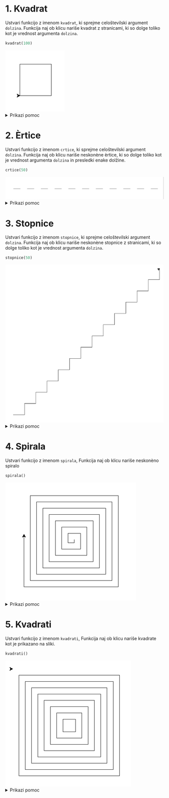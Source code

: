
# 1. Kvadrat

Ustvari funkcijo z imenom `kvadrat`,
ki sprejme celoštevilski argument `dolzina`.
Funkcija naj ob klicu nariše kvadrat z stranicami, ki so dolge
toliko kot je vrednost argumenta `dolzina`.


```python
kvadrat(100)
```

<img src="https://github.com/urosjarc/informatika/blob/main/media/turtle_kvadrat.png">


<details>

  <summary>Prikazi pomoc</summary>
  
```python
# Funkcija
def funkcija():
  print("Hy")

for i in range(0, 9, 1):
  print("Hy")

import turtle
turtle.forward(100)
turtle.left(90)
turtle.exitonclick()
```

</details>


# 2. Èrtice

Ustvari funkcijo z imenom `crtice`,
ki sprejme celoštevilski argument `dolzina`.
Funkcija naj ob klicu nariše neskonène èrtice, ki so dolge
toliko kot je vrednost argumenta `dolzina` in presledki enake dolžine.

```python
crtice(50)
```
<img src="https://github.com/urosjarc/informatika/blob/main/media/turtle_crtice.png">

<details>
  
<summary>Prikazi pomoc</summary>

```python
# Funkcija
def funkcija():
  print("Hy")

while(True):
  print("Hy")

import turtle
turtle.forward(100)
turtle.penup()
turtle.pendown()
turtle.exitonclick()
```

</details>

# 3. Stopnice

Ustvari funkcijo z imenom `stopnice`,
ki sprejme celoštevilski argument `dolzina`.
Funkcija naj ob klicu nariše neskonène stopnice z stranicami, ki so dolge
toliko kot je vrednost argumenta `dolzina`.

```python
stopnice(50)
```
<img src="https://github.com/urosjarc/informatika/blob/main/media/turtle_stopnice.png">

<details>
  
<summary>Prikazi pomoc</summary>

```python
# Funkcija
def funkcija():
  print("Hy")

while(True):
  print("Hy")

import turtle
turtle.forward(100)
turtle.left(90)
turtle.right(90)
turtle.exitonclick()
```

</details>

# 4. Spirala

Ustvari funkcijo z imenom `spirala`,
Funkcija naj ob klicu nariše neskonèno spiralo

```python
spirala()
```
<img src="https://github.com/urosjarc/informatika/blob/main/media/turtle_spirala.png">

<details>
  
<summary>Prikazi pomoc</summary>

```python
# Funkcija
def funkcija():
  print("Hy")

while(True):
  print("Hy")

import turtle
turtle.forward(100)
turtle.left(90)
turtle.exitonclick()
```

</details>

# 5. Kvadrati

Ustvari funkcijo z imenom `kvadrati`,
Funkcija naj ob klicu nariše kvadrate kot je prikazano na sliki.

```python
kvadrati()
```
<img src="https://github.com/urosjarc/informatika/blob/main/media/turtle_kvadrati.png">


<details>
  
<summary>Prikazi pomoc</summary>

```python
# Funkcija
def funkcija():
  print("Hy")

while(True):
  print("Hy")

import turtle
turtle.forward(100)
turtle.left(90)
turtle.goto(200, 500)
turtle.penup()
turtle.pendown()
turtle.exitonclick()
```

</details>
